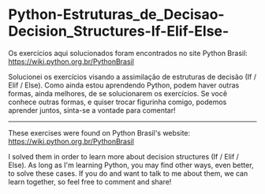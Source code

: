 # Python-Estruturas_de_Decisao-Decision_Structures-If-Elif-Else-

Os exercícios aqui solucionados foram encontrados no site Python Brasil:
https://wiki.python.org.br/PythonBrasil

Solucionei os exercícios visando a assimilação de estruturas de decisão (If / Elif / Else).
Como ainda estou aprendendo Python, podem haver outras formas, ainda melhores, de se solucionarem os exercícios.
Se você conhece outras formas, e quiser trocar figurinha comigo, podemos aprender juntos, sinta-se a vontade para comentar!

___________________________________________________________________________________________________________________
These exercises were found on Python Brasil's website: 
https://wiki.python.org.br/PythonBrasil

I solved them in order to learn more about decision structures (If / Elif / Else).
As long as I'm learning Python, you may find other ways, even better, to solve these cases.
If you do and want to talk to me about them, we can learn together, so feel free to comment and share!
